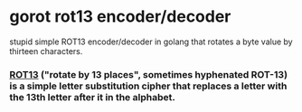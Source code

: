 # gorot rot13 encoder/decoder

stupid simple ROT13 encoder/decoder in golang that rotates a byte value by thirteen characters.

### [ROT13][rot13] ("rotate by 13 places", sometimes hyphenated ROT-13) is a simple letter substitution cipher that replaces a letter with the 13th letter after it in the alphabet. 

[rot13]: https://en.wikipedia.org/wiki/ROT13